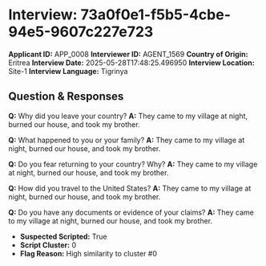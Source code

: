 # Interview: 73a0f0e1-f5b5-4cbe-94e5-9607c227e723
**Applicant ID:** APP_0008
**Interviewer ID:** AGENT_1569
**Country of Origin:** Eritrea
**Interview Date:** 2025-05-28T17:48:25.496950
**Interview Location:** Site-1
**Interview Language:** Tigrinya

## Question & Responses

**Q:** Why did you leave your country?
**A:** They came to my village at night, burned our house, and took my brother.

**Q:** What happened to you or your family?
**A:** They came to my village at night, burned our house, and took my brother.

**Q:** Do you fear returning to your country? Why?
**A:** They came to my village at night, burned our house, and took my brother.

**Q:** How did you travel to the United States?
**A:** They came to my village at night, burned our house, and took my brother.

**Q:** Do you have any documents or evidence of your claims?
**A:** They came to my village at night, burned our house, and took my brother.

- **Suspected Scripted:** True
- **Script Cluster:** 0
- **Flag Reason:** High similarity to cluster #0